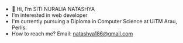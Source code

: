 - 👋 Hi, I’m SITI NURALIA NATASHYA
- I’m interested in web developer
- I'm currently pursuing a Diploma in Computer Science at UiTM Arau, Perlis.
- How to reach me? Email: natashya186@gmail.com

<!---
sitiwesh/sitiwesh is a ✨ special ✨ repository because its `README.md` (this file) appears on your GitHub profile.
You can click the Preview link to take a look at your changes.
--->
